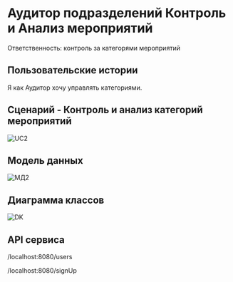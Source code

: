 # Аудитор подразделений Контроль и Анализ мероприятий

Ответственность: контроль за категорями мероприятий

## Пользовательские истории

Я как Аудитор хочу управлять категориями.

## Сценарий - Контроль и анализ категорий мероприятий
![UC2](https://user-images.githubusercontent.com/80773270/166610903-784835fc-085f-4f86-81f9-75283c74eff1.PNG)

## Модель данных
![МД2](https://user-images.githubusercontent.com/80773270/166610927-448d45d6-0fc6-4068-96c5-9e233eaccd2f.PNG)

## Диаграмма классов
![DK](https://user-images.githubusercontent.com/80773270/166611043-a1572fe3-e23e-430e-8c93-6376390cbac5.jpg)

## API сервиса
/localhost:8080/users

/localhost:8080/signUp


